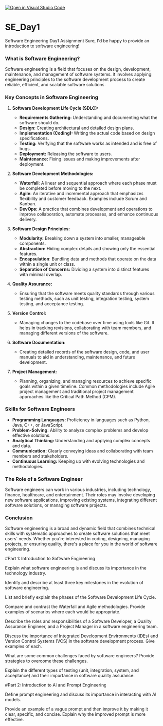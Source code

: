 [![Open in Visual Studio Code](https://classroom.github.com/assets/open-in-vscode-2e0aaae1b6195c2367325f4f02e2d04e9abb55f0b24a779b69b11b9e10269abc.svg)](https://classroom.github.com/online_ide?assignment_repo_id=15566140&assignment_repo_type=AssignmentRepo)
# SE_Day1
Software Engineering Day1 Assignment
Sure, I'd be happy to provide an introduction to software engineering!

### What is Software Engineering?

Software engineering is a field that focuses on the design, development, maintenance, and management of software systems. It involves applying engineering principles to the software development process to create reliable, efficient, and scalable software solutions.

### Key Concepts in Software Engineering

1. **Software Development Life Cycle (SDLC):**
   - **Requirements Gathering:** Understanding and documenting what the software should do.
   - **Design:** Creating architectural and detailed design plans.
   - **Implementation (Coding):** Writing the actual code based on design specifications.
   - **Testing:** Verifying that the software works as intended and is free of bugs.
   - **Deployment:** Releasing the software to users.
   - **Maintenance:** Fixing issues and making improvements after deployment.

2. **Software Development Methodologies:**
   - **Waterfall:** A linear and sequential approach where each phase must be completed before moving to the next.
   - **Agile:** An iterative and incremental approach that emphasizes flexibility and customer feedback. Examples include Scrum and Kanban.
   - **DevOps:** A practice that combines development and operations to improve collaboration, automate processes, and enhance continuous delivery.

3. **Software Design Principles:**
   - **Modularity:** Breaking down a system into smaller, manageable components.
   - **Abstraction:** Hiding complex details and showing only the essential features.
   - **Encapsulation:** Bundling data and methods that operate on the data within a single unit or class.
   - **Separation of Concerns:** Dividing a system into distinct features with minimal overlap.

4. **Quality Assurance:**
   - Ensuring that the software meets quality standards through various testing methods, such as unit testing, integration testing, system testing, and acceptance testing.

5. **Version Control:**
   - Managing changes to the codebase over time using tools like Git. It helps in tracking revisions, collaborating with team members, and managing different versions of the software.

6. **Software Documentation:**
   - Creating detailed records of the software design, code, and user manuals to aid in understanding, maintenance, and future development.

7. **Project Management:**
   - Planning, organizing, and managing resources to achieve specific goals within a given timeline. Common methodologies include Agile project management and traditional project management approaches like the Critical Path Method (CPM).

### Skills for Software Engineers

- **Programming Languages:** Proficiency in languages such as Python, Java, C++, or JavaScript.
- **Problem-Solving:** Ability to analyze complex problems and develop effective solutions.
- **Analytical Thinking:** Understanding and applying complex concepts and data.
- **Communication:** Clearly conveying ideas and collaborating with team members and stakeholders.
- **Continuous Learning:** Keeping up with evolving technologies and methodologies.

### The Role of a Software Engineer

Software engineers can work in various industries, including technology, finance, healthcare, and entertainment. Their roles may involve developing new software applications, improving existing systems, integrating different software solutions, or managing software projects.

### Conclusion

Software engineering is a broad and dynamic field that combines technical skills with systematic approaches to create software solutions that meet users' needs. Whether you're interested in coding, designing, managing projects, or ensuring quality, there's a place for you in the world of software engineering.

#Part 1: Introduction to Software Engineering

Explain what software engineering is and discuss its importance in the technology industry.


Identify and describe at least three key milestones in the evolution of software engineering.


List and briefly explain the phases of the Software Development Life Cycle.


Compare and contrast the Waterfall and Agile methodologies. Provide examples of scenarios where each would be appropriate.


Describe the roles and responsibilities of a Software Developer, a Quality Assurance Engineer, and a Project Manager in a software engineering team.


Discuss the importance of Integrated Development Environments (IDEs) and Version Control Systems (VCS) in the software development process. Give examples of each.


What are some common challenges faced by software engineers? Provide strategies to overcome these challenges.


Explain the different types of testing (unit, integration, system, and acceptance) and their importance in software quality assurance.


#Part 2: Introduction to AI and Prompt Engineering


Define prompt engineering and discuss its importance in interacting with AI models.


Provide an example of a vague prompt and then improve it by making it clear, specific, and concise. Explain why the improved prompt is more effective.
